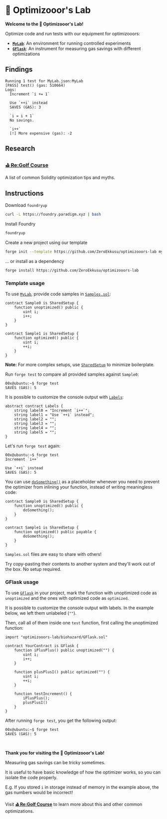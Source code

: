 # 🧪 Optimizooor's Lab

**Welcome to the 🧪 Optimizooor's Lab!**

Optimize code and run tests with our equipment for optimizooors:
- **[`MyLab`](src/biohazard/MyLab.sol)**: An environment for running controlled experiments
- **[`GFlask`](src/biohazard/GFlask.sol)**: An instrument for measuring gas savings with different optimizations

## Findings

```text
Running 1 test for MyLab.json:MyLab
[PASS] test() (gas: 510664)
Logs:
  Increment `i += 1`
  
  Use `++i` instead
  SAVES (GAS): 3
  
  `i = i + 1`
  No savings.
  
  `i++`
  [!] More expensive (gas): -2
```

## Research

### [**⛳ Re:Golf Course**](https://github.com/ZeroEkkusu/re-golf-course)

A list of common Solidity optimization tips and myths.

## Instructions

Download `foundryup`

```bash
curl -L https://foundry.paradigm.xyz | bash
```

Install Foundry

```bash
foundryup
```

Create a new project using our template

```bash
forge init --template https://github.com/ZeroEkkusu/optimizooors-lab my_lab
```

... or install as a dependency

```bash
forge install https://github.com/ZeroEkkusu/optimizooors-lab
```

### Template usage

To use [`MyLab`](src/biohazard/MyLab.sol), provide code samples in [`Samples.sol`](src/Samples.sol):

```solidity
contract Sample0 is SharedSetup {
    function unoptimized() public {
        uint i;
        i++;
    }
}

contract Sample1 is SharedSetup {
    function optimized() public {
        uint i;
        ++i;
    }
}
```

**Note:** For more complex setups, use [`SharedSetup`](src/Samples.sol) to minimize boilerplate.

Run `forge test` to compare all provided samples against `Sample0`:

```console
00x@ubuntu:~$ forge test
SAVES (GAS): 5
```

It is possible to customize the console output with [`Labels`](src/Samples.sol):

```solidity
abstract contract Labels {
    string label0 = "Increment `i++`";
    string label1 = "Use `++i` instead";
    string label2 = "";
    string label3 = "";
    string label4 = "";
    string label5 = "";
}
```

Let's run `forge test` again:

```console
00x@ubuntu:~$ forge test
Increment `i++`

Use `++i` instead
SAVES (GAS): 5
```

You can use [`doSomething()`](src/biohazard/Methods.sol) as a placeholder whenever you need to prevent the optimizer from inlining your function, instead of writing meaningless code:

```solidity
contract Sample0 is SharedSetup {
    function unoptimized() public {
        doSomething();
    }
}

contract Sample1 is SharedSetup {
    function optimized() public payable {
        doSomething();
    }
}
```

`Samples.sol` files are easy to share with others!

Try copy-pasting their contents to another system and they'll work out of the box. No setup required.

### GFlask usage

To use [`GFlask`](src/biohazard/GFlask.sol) in your project, mark the function with unoptimized code as `unoptimized` and the ones with optimized code as `optimized`.

It is possible to customize the console output with labels. In the example below, we left them unlabeled (`""`).

Then, call all of them inside one `test` function, first calling the unoptimized function:

```solidity
import "optimizooors-lab/biohazard/GFlask.sol"

contract YourContract is GFlask {
    function iPlusPlus() public unoptimized("") {
        uint i;
        i++;
    }

    function plusPlusI() public optimized("") {
        uint i;
        ++i;
    }

    function testIncrement() {
        iPlusPlus();
        plusPlusI()
    }
}
```

After running `forge test`, you get the following output:

```console
00x@ubuntu:~$ forge test
SAVES (GAS): 5
```

<br>

**Thank you for visiting the 🧪 Optimizooor's Lab!**

Measuring gas savings can be tricky sometimes.

It is useful to have basic knowledge of how the optimizer works, so you can isolate the code properly.

E.g. If you stored `i` in storage instead of memory in the example above, the gas numbers would be incorrect!

Visit [**⛳ Re:Golf Course**](https://github.com/ZeroEkkusu/re-golf-course) to learn more about this and other common optimizations.